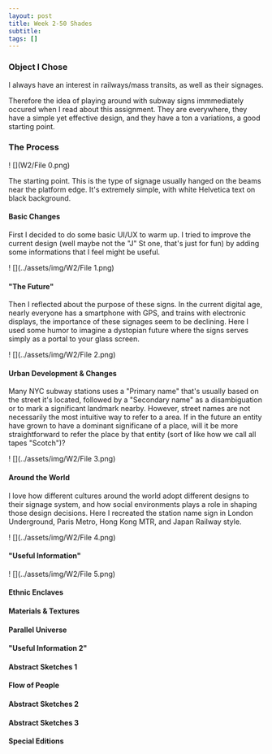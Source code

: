```yaml
---
layout: post
title: Week 2-50 Shades
subtitle: 
tags: []
---
```


### Object I Chose

I always have an interest in railways/mass transits, as well as their signages.

Therefore the idea of playing around with subway signs immmediately occured when I read about this assignment. They are everywhere, they have a simple yet effective design, and they have a ton a variations, a good starting point.



### The Process

! [](W2/File 0.png)

The starting point. This is the type of signage usually hanged on the beams near the platform edge. It's extremely simple, with white Helvetica text on black background.



#### Basic Changes

First I decided to do some basic UI/UX to warm up. I tried to improve the current design (well maybe not the "J" St one, that's just for fun) by adding some informations that I feel might be useful.

! [](../assets/img/W2/File 1.png)



#### "The Future"

Then I reflected about the purpose of these signs. In the current digital age, nearly everyone has a smartphone with GPS, and trains with electronic displays, the importance of these signages seem to be declining. Here I used some humor to imagine a dystopian future where the signs serves simply as a portal to your glass screen.

! [](../assets/img/W2/File 2.png)



#### Urban Development & Changes

Many NYC subway stations uses a "Primary name" that's usually based on the street it's located, followed by a "Secondary name" as a disambiguation or to mark a significant landmark nearby. However, street names are not necessarily the most intuitive way to refer to a area. If in the future an entity have grown to have a dominant significane of a place, will it be more straightforward to refer the place by that entity (sort of like how we call all tapes "Scotch")?

! [](../assets/img/W2/File 3.png)



#### Around the World

I love how different cultures around the world adopt different designs to their signage system, and how social environments plays a role in shaping those design decisions. Here I recreated the station name sign in London Underground, Paris Metro, Hong Kong MTR, and Japan Railway style.

! [](../assets/img/W2/File 4.png)



#### "Useful Information"

! [](../assets/img/W2/File 5.png)



#### Ethnic Enclaves



#### Materials & Textures



#### Parallel Universe



#### "Useful Information 2"



#### Abstract Sketches 1



#### Flow of People



#### Abstract Sketches 2



#### Abstract Sketches 3



#### Special Editions



